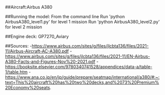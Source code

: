 ##Aircraft:Airbus A380

##Running the model:
From the command line 
Run 'python AirbusA380_level1.py' for level 1 mission
Run 'python AirbusA380_level2.py' for level 2 mission

##Engine deck: GP7270_Aviary

##Sources:
-https://www.airbus.com/sites/g/files/jlcbta136/files/2021-11/Airbus-Aircraft-AC-A380.pdf
-https://www.airbus.com/sites/g/files/jlcbta136/files/2021-11/EN-Airbus-A380-Facts-and-Figures-Nov%20-2021.pdf
-https://booksite.elsevier.com/9780340741528/appendices/data-a/table-1/table.htm
-https://www.ana.co.jp/en/jp/guide/prepare/seatmap/international/a380/#:~:text=This%20aircraft%20has%20two%20decks,and%2073%20Premium%20Economy%20seats.
